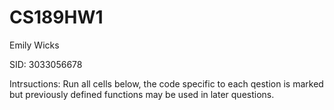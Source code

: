 # CS189HW1

Emily Wicks 

SID: 3033056678

Intrsuctions: Run all cells below, the code specific to each qestion is marked but previously defined functions may be used in later questions.  

